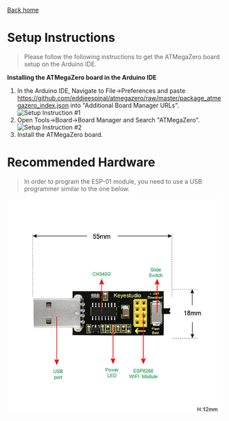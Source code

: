[Back home](/README.md)

# Setup Instructions

> Please follow the following instructions to get the ATMegaZero board setup on the Arduino IDE.

**Installing the ATMegaZero board in the Arduino IDE**
1. In the Arduino IDE, Navigate to File->Preferences and paste
   https://github.com/eddieespinal/atmegazero/raw/master/package_atmegazero_index.json
   into "Additional Board Manager URLs".  
   ![Setup Instruction #1](/media/setup_instruction_1.png)
2. Open Tools->Board->Board Manager and Search "ATMegaZero".  
   ![Setup Instruction #2](/media/setup_instruction_2.png)
3. Install the ATMegaZero board.


# Recommended Hardware

> In order to program the ESP-01 module, you need to use a USB programmer similar to the one below. 

![ESP8266 USB Programmer](./media/esp8266-programmer-usb.jpg)